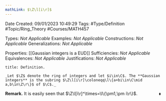 ```yaml
---
mathLink: $\Z\l[i\r]$
---
```


<div class="topSpace"></div>

Date Created: 09/01/2023 10:49:29
Tags: #Type/Definition #Topic/Ring_Theory #Courses/MATH457

Types: _Not Applicable_
Examples: _Not Applicable_
Constructions: _Not Applicable_
Generalizations: _Not Applicable_

Properties: [[Gaussian integers is a EUD]]
Sufficiencies: _Not Applicable_
Equivalences: _Not Applicable_
Justifications: _Not Applicable_

``` ad-Definition
title: Definition.

_Let $\Z$ denote the ring of integers and let $i\in\C$. The **Gaussian integers** is the subring $\Z\l[i\r]\coloneqq\l\{a+bi\in\C\mid a,b\in\Z\r\}$ of $\C$._

```

**Remark.** It is easily seen that $\Z\l[i\r]^\times=\l\{\pm1,\pm i\r\}$.<span style="float:right;">$\blacklozenge$</span>
